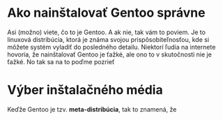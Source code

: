 # Ako nainštalovať Gentoo **správne**
Asi (možno) viete, čo to je Gentoo. A ak nie, tak vám to poviem. Je to linuxová distribúcia, ktorá je známa svojou prispôsobiteľnosťou, kde si môžete systém vyladiť do posledného detailu. Niektorí ľudia na internete hovoria, že nainštalovať Gentoo je ťažké, ale ono to v skutočnosti nie je ťažké. No tak sa na to poďme pozrieť
# Výber inštalačného média
Keďže Gentoo je tzv. **meta-distribúcia**, tak to znamená, že 